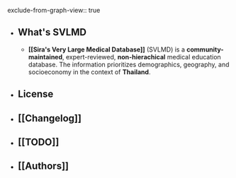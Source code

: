 exclude-from-graph-view:: true

- ## What's SVLMD
	- **[[Sira's Very Large Medical Database]]** (SVLMD) is a **community-maintained**, expert-reviewed, **non-hierachical** medical education database. The information prioritizes demographics, geography, and socioeconomy in the context of **Thailand**.
- ## License
- ## [[Changelog]]
- ## [[TODO]]
- ## [[Authors]]